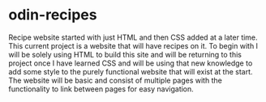 # odin-recipes
Recipe website started with just HTML and then CSS added at a later time.
This current project is a website that will have recipes on it. To begin with I will be solely using HTML to build this site and will be returning to this project once I have learned CSS and will be using that new knowledge to add some style to the purely functional website that will exist at the start. The website will be basic and consist of multiple pages with the functionality to link between pages for easy navigation. 

<!-- Credit to Elisa Stamm for the penne recipe on allrecipes.com
Source: https://www.allrecipes.com/recipe/193187/tomato-basil-penne-pasta/ -->